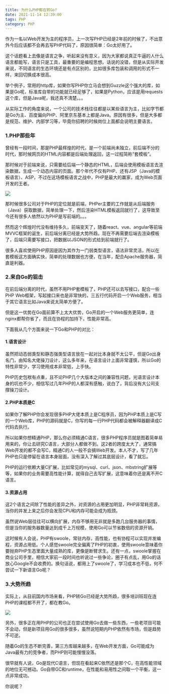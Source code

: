 ```yaml
---
title: 为什么PHP都在转Go?
date: 2021-11-14 12:39:00
tags: PHP
category: PHP
---
```

作为一名以Web开发为主的程序员，上一次写PHP已经是2年前的时候了，不出意外今后应该都不会再去写PHP代码了，原因很简单：Go太好用了。

这个话题看上去像是语言之争，听起来没有意义，因为大家都说真正牛逼的人什么语言都能写，语言只是工具，最重要的是编程思想。话说的没错，但是从实际开发来说，不同语言的生态环境还是有点区别的，比如很多库包装和调用的形式不一样，来回切换成本很高。

举个例子，常用的http库，如果你写PHP你立马会想到Guzzle这个强大的库，如果是Go呢，标准库自带的功能就已经足够了，如果是Python，应该是用requests这个库，但是Java呢，我还真不清楚。。。

从实际工作的角度来说，一个公司的技术栈往往都是以某些语言为主，比如字节都是Go为主、百度偏向PHP、阿里京东基本上都是Java。原因有很多，但是大多都是规范、维护、内部学习等，毕竟你招聘的时候岗位上面都会说明主要语言。

<!--more-->

### 1.PHP那些年
曾经有一段时间，那是PHP最辉煌的时代，是一个前端尚未独立，前后端不分的时代，那时候网页的HTML内容都是后端处理返回，这一过程简称“套模板”。

那时候对于前端来说，只需要给后端一个静态的HTML，后端会使用模板语言去渲染数据，生成一个动态内容的页面。那个年代不仅有PHP、还有JSP（Java的模板语言）、ASP，不过在这场模板语言之战中，PHP是最大的赢家，成为Web页面开发的王者。

<img src="/images/2021/2021-11-14_14-47.png"/>

那时候很多公司对于PHP的定位就是前端，PHPer主要的工作就是从后端服务（Java）获取数据，简单处理一下，然后渲染HTML模板返回就行了，这导致至今还有很多人依然以为PHP是写前端的。。。

然而这个辉煌时代没有维持多久，前端变天了，随着react、vue、angular等前端MVVC框架的诞生，前后端分离已经是大势所趋。现在不再需要后端去渲染模板了，后端只需要写接口，把数据以JSON的形式给到前端就行了。

很多人喜欢使用PHP原因是因为其作为一门弱类型语言，语法非常灵活，所以在套模板这方面确实快，简单的处理数据也方便，在当年，配合Apache服务器，简直是利器。

### 2.来自Go的狙击
在前后端分离的时代，虽然不用PHP套模板了，PHP还可以去写接口，配合一些PHP Web框架，写起接口来也是非常快的，三五行代码开启一个Web服务，相当于其它语言比如Java来说太简单方便了。

但是这一优势在Go面前算不上太大优势，Go开启的一个Web服务更简单，连nginx都帮你省了，而且在协程的加持下，性能非常高。

下面我从几个方面来说一下Go和PHP的对比：
#### 1.语言设计
虽然把动态弱类型和静态强类型语言放在一起对比本身就不太公平，但是Go出身名门，由知名大佬操刀设计，这么多年来，在语言设计上面非常谨慎，所以Go的特性非常少，学习使用成本非常低，上手快。

PHP历史包袱有点重，且不论PHP几个大版本之间的兼容性问题，光语言设计本身的坑也不少，相信写过几年PHP的人都深有感触，说白了，背后没有大公司支撑操刀设计。

#### 2.PHP本质是C
如果你了解PHP你会发现很多PHP大佬本质上是C程序员，因为PHP本质上是C写的一个Web库，PHP的源码就是C，你写的每一行PHP代码都会被解释器翻译成C代码去执行。

所以如果你想精通PHP，那么你必须精通C语言，很多PHP程序员就是图着简单易用来的，你让去研究C语言，大部分人都做不到。这2者的跨度太大了，通常搞Web开发的都不会写C，精通C的人一般不会搞Web开发。本人不才，写了几年PHP也只是停留在语言本身层面，没有深入了解过其底层设计，看了就忘。

PHP的运行依赖大量C扩展，比如常见的mysql、curl、json、mbstring扩展等等，如果你的业务需要高性能计算，就得自己去写扩展，这意味着你还是离不开C语言。

#### 3.资源占用
这2个语言之间除了性能的差异之外，对资源的占用更加明显，PHP非常耗资源，当你的并发上来之后你会发现CPU和内存可能会成为瓶颈。

虽然说Web层往往可以横向扩展，内存不够用无非就是多跑几台服务器的事情，但是当你的服务器数量达到成千上万规模，使用Go可以节省数倍的资源开销。

这时候有人会说，PHP有swoole，常驻内存，高性能，也有协程可以实现并发编程，资源占用低。个人感觉swoole完全偏离了PHP的初衷，使用swoole意味着你要抛弃PHP生态里面大量成熟的库，更像是断臂求生。还有一点，swoole掌握在商业公司手里，相信大家前一段时间也听说过一些争论，圈子有点乱，用Go的话放心Google不会收费的。换句话说，都用上了swoole了，学习成本也不低，何不尝试一下新语言Go呢？
                             
### 3.大势所趋
实际上，从目前国内市场来看，PHP转Go已经是大势所趋，很多培训班现在连PHP的课程都不开了，都在教Go。

![](/images/2021/2021-11-14_14-58.png)

另外，很多正在用PHP的公司也正在尝试使用Go去做一些东西，一些老项目可能不会动，但是新项目用Go的很多很多，虽然说短期内PHP依然有市场，但是趋势不可逆。

随着Go的生态不断完善，第三方库越来越多，在Web开发方面，Go可能成为Java最有力的竞争者，而PHP则可能慢慢没落。

很早就有人说，Go是现代C语言，但现在看起来C依然还是那个C，在高性能领域的地位无可撼动。Go自带GC和runtime，在性能和易用性之间取一个平衡，这一点非常成功。

你说呢？

